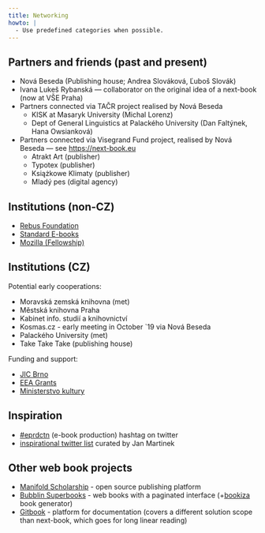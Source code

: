```yaml
---
title: Networking
howto: |
  - Use predefined categories when possible.
---
```

## Partners and friends (past and present)

- Nová Beseda (Publishing house; Andrea Slováková, Ľuboš Slovák)
- Ivana Lukeš Rybanská — collaborator on the original idea of a next-book (now at VŠE Praha)
- Partners connected via TAČR project realised by Nová Beseda
  - KISK at Masaryk University (Michal Lorenz)
  - Dept of General Linguistics at Palackého University (Dan Faltýnek, Hana Owsianková)
- Partners connected via Visegrand Fund project, realised by Nová Beseda — see https://next-book.eu
  - Atrakt Art (publisher)
  - Typotex (publisher)
  - Książkowe Klimaty (publisher)
  - Mladý pes (digital agency)


## Institutions (non-CZ)

- [Rebus Foundation](https://rebus.foundation)
- [Standard E-books](https://standardebooks.org)
- [Mozilla (Fellowship)](https://foundation.mozilla.org/en/fellowships/apply/)


## Institutions (CZ)

Potential early cooperations:

- Moravská zemská knihovna (met)
- Městská knihovna Praha
- Kabinet info. studií a knihovnictví
- Kosmas.cz - early meeting in October \`19 via Nová Beseda
- Palackého University (met)
- Take Take Take (publishing house)

Funding and support:

- [JIC Brno](https://www.jic.cz/nabizime/)
- [EEA Grants](https://www.eeagrants.cz/cs/)
- [Ministerstvo kultury](https://www.mkcr.cz/dotacni-okruhy-1137.html)



## Inspiration

- [#eprdctn](http://twitter.com/search?q=%23eprdctn&src=typd) (e-book production) hashtag on twitter
- [inspirational twitter list](https://twitter.com/endlife/lists/inspiration) curated by Jan Martinek


## Other web book projects

- [Manifold Scholarship](https://manifoldapp.org) - open source publishing platform
- [Bubblin Superbooks](https://bubblin.io) - web books with a paginated interface (+[bookiza](https://bookiza.io) book generator)
- [Gitbook](https://www.gitbook.com) - platform for documentation (covers a different solution scope than next-book, which goes for long linear reading)
